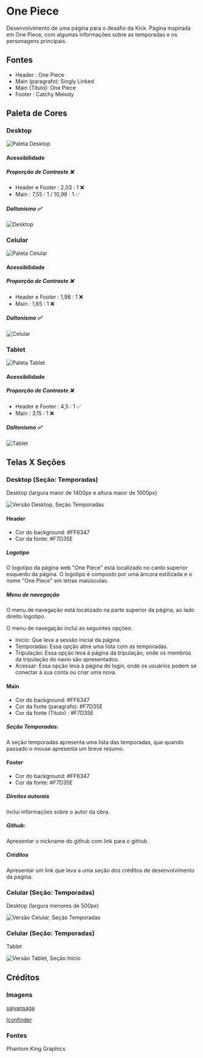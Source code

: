 
# One Piece

Desenvolvimento de uma página para o desafio da Kick. Página inspirada em One Piece, com algumas informações sobre as temporadas e os personagens principais. 
 ## Fontes 
* Header : One Piece
* Main (paragrafo): Singly Linked
* Main (Titulo): One Piece
* Footer : Catchy Melody
## Paleta de Cores


### Desktop
![Paleta Desktop](./Paleta%20de%20Cores-%20Desktop.jpeg)
#### Acessibilidade 
##### Proporção de Contraste :x:
* Header e Footer : 2,03 : 1 :x:
* Main : 7,55 : 1 /  10,98 : 1 :white_check_mark:
##### Daltonismo  :white_check_mark:
![Desktop](./daltonismo%20-%20desktop.png)

### Celular
![Paleta Celular](./Paleta%20de%20Cores-%20Celular.jpeg)
#### Acessibilidade 
##### Proporção de Contraste :x:
* Header e Footer : 1,98 : 1 :x:
* Main : 1,65 : 1 :x:
##### Daltonismo :white_check_mark:
![Celular](./daltonismo%20-%20celular.png)

### Tablet
![Paleta Tablet](./Paleta%20de%20Cores-%20Tablet.jpeg)
#### Acessibilidade 
##### Proporção de Contraste :x:
* Header e Footer : 4,5 : 1 :white_check_mark:
* Main : 3,15 : 1 :x:
##### Daltonismo :white_check_mark:
![Tablet](./daltonismo%20-%20tablet.png)

## Telas X Seções
### Desktop (Seção: Temporadas)
Desktop (largura maior de 1400px e altura maior de 1000px)

![Versão Desktop, Seção Temporadas](./temporada%20-%20desktop.png)



#### Header
* Cor do background: #FF6347
* Cor da fonte: #F7D35E

##### Logotipo
O logotipo da página web "One Piece" está localizado no canto superior esquerdo da página. O logotipo é composto por uma âncora estilizada e o nome "One Piece" em letras maiúsculas.

##### Menu de navegação
O menu de navegação está localizado na parte superior da página, ao lado direito logotipo. 

O menu de navegação inclui as seguintes opções:
* Inicio: Que leva a sessão inicial da página.
* Temporadas: Essa opção abre uma lista com as temporadas.
* Tripulação: Essa opção leva à página da tripulação, onde os membros da tripulação do navio são apresentados.
* Acessar: Essa opção leva à página de login, onde os usuários podem se conectar à sua conta ou criar uma nova.

#### Main
* Cor do background: #FF6347
* Cor da fonte (paragrafo): #F7D35E
* Cor da fonte (Titulo) : #F7D35E

##### Seção Temporadas: 
A seção temporadas apresenta uma lista das temporadas, que quando passado o mouse apresenta um breve resumo. 

#### Footer
* Cor do background: #FF6347
* Cor da fonte: #F7D35E

##### Direitos autorais
 Inclui informações sobre o autor da obra.
##### Github: 
Apresentar o nickname do github com link para o github. 
##### Créditos
Apresentar um link que leva a uma seção dos créditos de desenvolvimento da página. 

### Celular (Seção: Temporadas)
Desktop (largura menores de 500px)

![Versão Celular, Seção Temporadas](./tripulacao%20-%20celular.png)

### Celular (Seção: Temporadas)
Tablet

![Versão Tablet, Seção Inicio](./inicio%20-%20tablet.png)


## Créditos
### Imagens

[saiyansaga](https://www.deviantart.com/saiyansaga/art/One-Piece-Circle-Icon-525769585) 

[Iconfinder](https://www.iconfinder.com/) 
 
 ### Fontes 
  Phantom King Graphics
